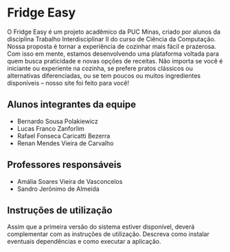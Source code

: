 # Fridge Easy

O Fridge Easy é um projeto acadêmico da PUC Minas, criado por alunos da disciplina Trabalho Interdisciplinar II do curso de Ciência da Computação. Nossa proposta é tornar a experiência de cozinhar mais fácil e prazerosa. Com isso em mente, estamos desenvolvendo uma plataforma voltada para quem busca praticidade e novas opções de receitas. Não importa se você é iniciante ou experiente na cozinha, se prefere pratos clássicos ou alternativas diferenciadas, ou se tem poucos ou muitos ingredientes disponíveis – nosso site foi feito para você!

## Alunos integrantes da equipe

* Bernardo Sousa Polakiewicz
* Lucas Franco Zanforlim
* Rafael Fonseca Caricatti Bezerra
* Renan Mendes Vieira de Carvalho

## Professores responsáveis

* Amália Soares Vieira de Vasconcelos
* Sandro Jerônimo de Almeida

## Instruções de utilização

Assim que a primeira versão do sistema estiver disponível, deverá complementar com as instruções de utilização. Descreva como instalar eventuais dependências e como executar a aplicação.
